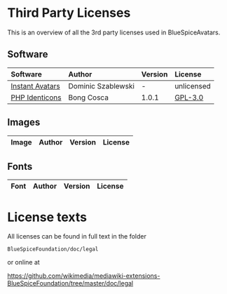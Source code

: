 Third Party Licenses
====================
This is an overview of all the 3rd party licenses used in BlueSpiceAvatars.

Software
--------

| Software | Author | Version | License |
|:--------|:-------|:--------|:-------|
| [Instant Avatars](http://phoboslab.org/log/2008/12/instant-avatars) | Dominic Szablewski | - | unlicensed |
| [PHP Identicons](https://sourceforge.net/projects/identicons/) | Bong Cosca | 1.0.1 | [GPL-3.0](https://www.gnu.org/licenses/gpl-3.0.txt) |

Images
------

| Image | Author | Version | License |
|:--------|:-------|:--------|:-------|

Fonts
-----

| Font | Author | Version | License |
|:--------|:-------|:--------|:-------|

License texts
=============
All licenses can be found in full text in the folder

```BlueSpiceFoundation/doc/legal```

or online at

https://github.com/wikimedia/mediawiki-extensions-BlueSpiceFoundation/tree/master/doc/legal